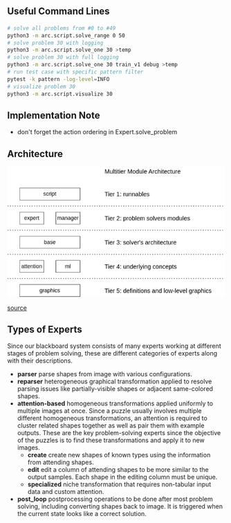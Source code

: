 ## Useful Command Lines
```bash
# solve all problems from #0 to #49
python3 -m arc.script.solve_range 0 50
# solve problem 30 with logging
python3 -m arc.script.solve_one 30 >temp
# solve problem 30 with full logging
python3 -m arc.script.solve_one 30 train_v1 debug >temp
# run test case with specific pattern filter
pytest -k pattern -log-level=INFO
# visualize problem 30
python3 -m arc.script.visualize 30
```

## Implementation Note
- don't forget the action ordering in Expert.solve_problem

## Architecture
![diagram](arc_modules.png)

[source](https://app.diagrams.net/#G1FAJC1FLoCjnnSrLk9KZ1jgJZ77U93Unu#%7B%22pageId%22%3A%225f0bae14-7c28-e335-631c-24af17079c00%22%7D)

## Types of Experts
Since our blackboard system consists of many experts working at different stages of problem solving, these are different categories of experts along with their descriptions.
- __parser__ parse shapes from image with various configurations.
- __reparser__ heterogeneous graphical transformation applied to resolve parsing issues like partially-visible shapes or adjacent same-colored shapes.
- __attention-based__ homogeneous transformations applied uniformly to multiple images at once. Since a puzzle usually involves multiple different homogeneous transformations, an attention is required to cluster related shapes together as well as pair them with example outputs. These are the key problem-solving experts since the objective of the puzzles is to find these transformations and apply it to new images.
	- __create__ create new shapes of known types using the information from attending shapes.
	- __edit__ edit a column of attending shapes to be more similar to the output samples. Each shape in the editing column must be unique.
	- __specialized__ niche transformation that requires non-tabular input data and custom attention.
- __post_loop__ postprocessing operations to be done after most problem solving, including converting shapes back to image. It is triggered when the current state looks like a correct solution.